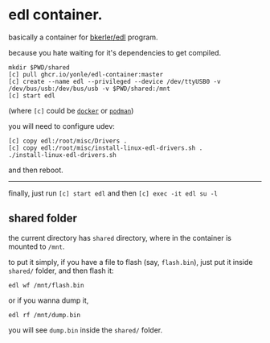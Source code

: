 # edl container.

basically a container for [bkerler/edl](https://github.com/bkerler/edl) program.

because you hate waiting for it's dependencies to get compiled.

```
mkdir $PWD/shared
[c] pull ghcr.io/yonle/edl-container:master
[c] create --name edl --privileged --device /dev/ttyUSB0 -v /dev/bus/usb:/dev/bus/usb -v $PWD/shared:/mnt
[c] start edl
```

(where `[c]` could be [`docker`](https://docker.com) or [`podman`](https://podman.io))

you will need to configure udev:

```
[c] copy edl:/root/misc/Drivers .
[c] copy edl:/root/misc/install-linux-edl-drivers.sh .
./install-linux-edl-drivers.sh
```

and then reboot.

---

finally, just run `[c] start edl` and then `[c] exec -it edl su -l`

## shared folder

the current directory has `shared` directory, where in the container is mounted to `/mnt`.

to put it simply, if you have a file to flash (say, `flash.bin`), just put it inside `shared/` folder, and then flash it:
```
edl wf /mnt/flash.bin
```

or if you wanna dump it,
```
edl rf /mnt/dump.bin
```

you will see `dump.bin` inside the `shared/` folder.
